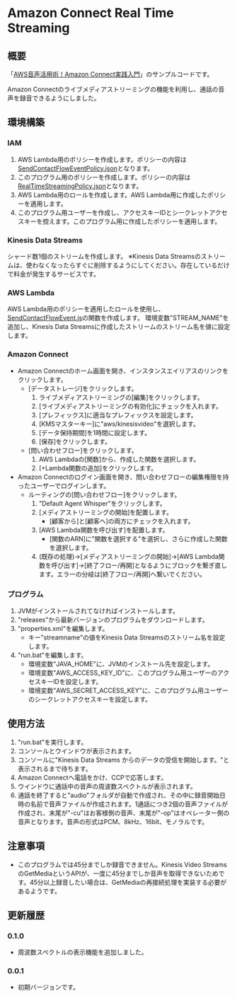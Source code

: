 # Amazon Connect Real Time Streaming

## 概要

「[AWS音声活用術！Amazon Connect実践入門](https://nextpublishing.jp/book/11777.html)」のサンプルコードです。

Amazon Connectのライブメディアストリーミングの機能を利用し、通話の音声を録音できるようにしました。



## 環境構築

### IAM

1. AWS Lambda用のポリシーを作成します。ポリシーの内容は[SendContactFlowEventPolicy.json](SendContactFlowEventPolicy.json)となります。
2. このプログラム用のポリシーを作成します。ポリシーの内容は[RealTimeStreamingPolicy.json](RealTimeStreamingPolicy.json)となります。
3. AWS Lambda用のロールを作成します。AWS Lambda用に作成したポリシーを適用します。
4. このプログラム用ユーザーを作成し、アクセスキーIDとシークレットアクセスキーを控えます。このプログラム用に作成したポリシーを適用します。

### Kinesis Data Streams

シャード数1個のストリームを作成します。
※Kinesis Data Streamsのストリームは、使わなくなったらすぐに削除するようにしてください。存在しているだけで料金が発生するサービスです。

### AWS Lambda

AWS Lambda用のポリシーを適用したロールを使用し、[SendContactFlowEvent.js](SendContactFlowEvent.js)の関数を作成します。
環境変数"STREAM_NAME"を追加し、Kinesis Data Streamsに作成したストリームのストリーム名を値に設定します。

### Amazon Connect

- Amazon Connectのホーム画面を開き、インスタンスエイリアスのリンクをクリックします。
  - [データストレージ]をクリックします。
    1. ライブメディアストリーミングの[編集]をクリックします。
    2. [ライブメディアストリーミングの有効化]にチェックを入れます。
    3. [プレフィックス]に適当なプレフィックスを設定します。
    4. [KMSマスターキー]に"aws/kinesisvideo"を選択します。
    5. [データ保持期間]を1時間に設定します。
    6. [保存]をクリックします。
  - [問い合わせフロー]をクリックします。
    1. AWS Lambdaの[関数]から、作成した関数を選択します。
    2. [+Lambda関数の追加]をクリックします。
- Amazon Connectのログイン画面を開き、問い合わせフローの編集権限を持ったユーザーでログインします。
  - ルーティングの[問い合わせフロー]をクリックします。
    1. "Default Agent Whisper"をクリックします。
    2. [メディアストリーミングの開始]を配置します。
       - [顧客から]と[顧客へ]の両方にチェックを入れます。
    3. [AWS Lambda関数を呼び出す]を配置します。
       - [関数のARN]に"関数を選択する"を選択し、さらに作成した関数を選択します。
    4. (既存の処理)→[メディアストリーミングの開始]→[AWS Lambda関数を呼び出す]→[終了フロー/再開]となるようにブロックを繋ぎ直します。エラーの分岐は[終了フロー/再開]へ繋いでください。

### プログラム

1. JVMがインストールされてなければインストールします。
2. "releases"から最新バージョンのプログラムをダウンロードします。
3. "properties.xml"を編集します。
   - キー"streamname"の値をKinesis Data Streamsのストリーム名を設定します。
4. "run.bat"を編集します。
   - 環境変数"JAVA_HOME"に、JVMのインストール先を設定します。
   - 環境変数"AWS_ACCESS_KEY_ID"に、このプログラム用ユーザーのアクセスキーIDを設定します。
   - 環境変数"AWS_SECRET_ACCESS_KEY"に、このプログラム用ユーザーのシークレットアクセスキーを設定します。



## 使用方法

1. "run.bat"を実行します。
2. コンソールとウインドウが表示されます。
3. コンソールに"Kinesis Data Streams からのデータの受信を開始します。"と表示されるまで待ちます。
4. Amazon Connectへ電話をかけ、CCPで応答します。
5. ウインドウに通話中の音声の周波数スペクトルが表示されます。
6. 通話を終了すると"audio"フォルダが自動で作成され、その中に録音開始日時の名前で音声ファイルが作成されます。1通話につき2個の音声ファイルが作成され、末尾が"-cu"はお客様側の音声、末尾が"-op"はオペレーター側の音声となります。音声の形式はPCM、8kHz、16bit、モノラルです。



## 注意事項

- このプログラムでは45分までしか録音できません。Kinesis Video StreamsのGetMediaというAPIが、一度に45分までしか音声を取得できないためです。45分以上録音したい場合は、GetMediaの再接続処理を実装する必要があるようです。



## 更新履歴

### 0.1.0

- 周波数スペクトルの表示機能を追加しました。

### 0.0.1

- 初期バージョンです。
